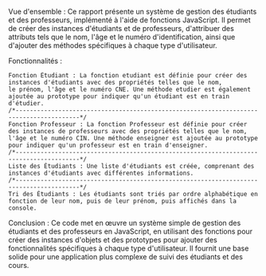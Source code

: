Vue d'ensemble :
Ce rapport présente un système de gestion des étudiants et des professeurs, 
implémenté à l'aide de fonctions JavaScript. Il permet de créer des instances
d'étudiants et de professeurs, d'attribuer des attributs tels que le nom,
l'âge et le numéro d'identification, ainsi que d'ajouter des méthodes spécifiques à chaque type d'utilisateur.

Fonctionnalités :

    Fonction Étudiant : La fonction etudiant est définie pour créer des instances d'étudiants avec des propriétés telles que le nom,
    le prénom, l'âge et le numéro CNE. Une méthode etudier est également ajoutée au prototype pour indiquer qu'un étudiant est en train d'étudier.
    /*----------------------------------------------------------------------------------------*/
    Fonction Professeur : La fonction Professeur est définie pour créer des instances de professeurs avec des propriétés telles que le nom,
    l'âge et le numéro CIN. Une méthode enseigner est ajoutée au prototype pour indiquer qu'un professeur est en train d'enseigner.
    /*----------------------------------------------------------------------------------------*/
    Liste des Étudiants : Une liste d'étudiants est créée, comprenant des instances d'étudiants avec différentes informations.
    /*----------------------------------------------------------------------------------------*/
    Tri des Étudiants : Les étudiants sont triés par ordre alphabétique en fonction de leur nom, puis de leur prénom, puis affichés dans la console.

Conclusion :
Ce code met en œuvre un système simple de gestion des étudiants et des professeurs en JavaScript,
en utilisant des fonctions pour créer des instances d'objets et des prototypes pour ajouter des fonctionnalités
spécifiques à chaque type d'utilisateur. Il fournit une base solide pour une application plus complexe de suivi des étudiants et des cours.
